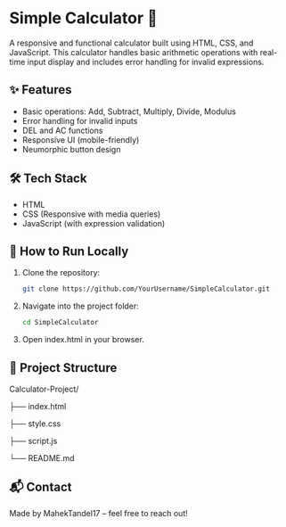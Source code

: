# Simple Calculator 🔢

A responsive and functional calculator built using HTML, CSS, and JavaScript. This calculator handles basic arithmetic operations with real-time input display and includes error handling for invalid expressions.

## ✨ Features
- Basic operations: Add, Subtract, Multiply, Divide, Modulus
- Error handling for invalid inputs
- DEL and AC functions
- Responsive UI (mobile-friendly)
- Neumorphic button design

## 🛠️ Tech Stack
- HTML
- CSS (Responsive with media queries)
- JavaScript (with expression validation)

## 🚀 How to Run Locally
1. Clone the repository:
   ```bash
   git clone https://github.com/YourUsername/SimpleCalculator.git
2. Navigate into the project folder:
    ```bash
    cd SimpleCalculator
3. Open index.html in your browser.

## 📂 Project Structure
Calculator-Project/

├── index.html

├── style.css

├── script.js

└── README.md

## 📬 Contact
Made by MahekTandel17 – feel free to reach out!
